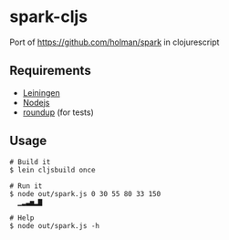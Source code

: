 spark-cljs
==========

Port of https://github.com/holman/spark in clojurescript

Requirements
------------

- [Leiningen](https://github.com/technomancy/leiningen)
- [Nodejs](https://github.com/joyent/node)
- [roundup](https://github.com/bmizerany/roundup) (for tests)

Usage
------------

    # Build it
    $ lein cljsbuild once

    # Run it
    $ node out/spark.js 0 30 55 80 33 150
      ▁▂▃▅▂▇

    # Help
    $ node out/spark.js -h
